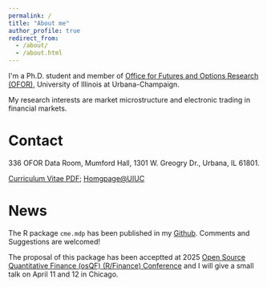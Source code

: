 ```yaml
---
permalink: /
title: "About me"
author_profile: true
redirect_from: 
  - /about/
  - /about.html
---
```


I'm a Ph.D. student and member of [Office for Futures and Options Research (OFOR)](https://ofor.illinois.edu/), University of Illinois at Urbana-Champaign. 

My research interests are market microstructure and electronic trading in financial markets.

**Contact**
====
336 OFOR Data Room, Mumford Hall, 1301 W. Greogry Dr., Urbana, IL 61801.

[Curriculum Vitae PDF](https://www.dropbox.com/scl/fi/bwd0dk2lyiwgaaff9mi9y/Richie_Ma_CV.pdf?rlkey=o4klbwaz39lvtgj994q49f26j&dl=0); [Homgpage@UIUC](https://ace.illinois.edu/directory/ruchuan2)


**News**
====
The R package `cme.mdp` has been published in my [Github](https://github.com/richie-ma/cme.mdp). Comments and Suggestions are welcomed!

The proposal of this package has been acceptted at 2025 [Open Source Quantitative Finance (osQF) (R/Finance) Conference](https://web.cvent.com/event/a9d24c0f-b4e9-4807-8000-b7f1a5c4959f/summary) and I will give a small talk on April 11 and 12 in Chicago.

